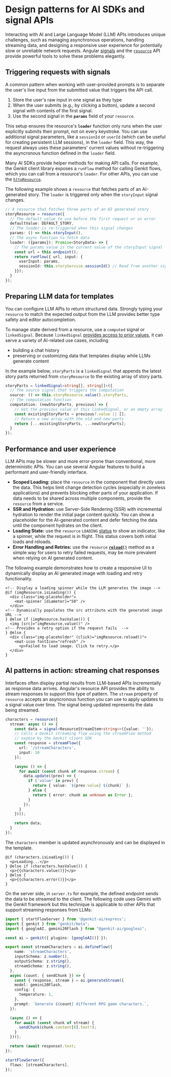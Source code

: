 # Design patterns for AI SDKs and signal APIs

Interacting with AI and Large Language Model (LLM) APIs introduces unique challenges, such as managing asynchronous operations, handling streaming data, and designing a responsive user experience for potentially slow or unreliable network requests. Angular [signals](guide/signals) and the [`resource`](guide/signals/resource) API provide powerful tools to solve these problems elegantly.

## Triggering requests with signals

A common pattern when working with user-provided prompts is to separate the user's live input from the submitted value that triggers the API call.

1. Store the user's raw input in one signal as they type
2. When the user submits (e.g., by clicking a button), update a second signal with contents of the first signal.
3. Use the second signal in the **`params`** field of your `resource`.

This setup ensures the resource's **`loader`** function only runs when the user explicitly submits their prompt, not on every keystroke. You can use additional signal parameters, like a `sessionId` or `userId` (which can be useful for creating persistent LLM sessions), in the `loader` field. This way, the request always uses these parameters' current values without re-triggering the asyncronous function defined in the `loader` field.

Many AI SDKs provide helper methods for making API calls. For example, the Genkit client library exposes a `runFlow` method for calling Genkit flows, which you can call from a resource's `loader`. For other APIs, you can use the [`httpResource`](guide/signals/resource#reactive-data-fetching-with-httpresource).

The following example shows a `resource` that fetches parts of an AI-generated story. The `loader` is triggered only when the `storyInput` signal changes.

```ts
// A resource that fetches three parts of an AI generated story
storyResource = resource({
  // The default value to use before the first request or on error
  defaultValue: DEFAULT_STORY,
  // The loader is re-triggered when this signal changes
  params: () => this.storyInput(),
  // The async function to fetch data
  loader: ({params}): Promise<StoryData> => {
    // The params value is the current value of the storyInput signal
    const url = this.endpoint();
    return runFlow({ url, input: {
      userInput: params,
      sessionId: this.storyService.sessionId() // Read from another signal
    }});
  }
});
```

## Preparing LLM data for templates

You can configure LLM APIs to return structured data. Strongly typing your `resource` to match the expected output from the LLM provides better type safety and editor autocompletion.

To manage state derived from a resource, use a `computed` signal or `linkedSignal`. Because `linkedSignal` [provides access to prior values](guide/signals/linked-signal), it can serve a variety of AI-related use cases, including
  * building a chat history
  * preserving or customizing data that templates display while LLMs generate content

In the example below, `storyParts` is a `linkedSignal` that appends the latest story parts returned from `storyResource` to the existing array of story parts.

```ts
storyParts = linkedSignal<string[], string[]>({
  // The source signal that triggers the computation
  source: () => this.storyResource.value().storyParts,
  // The computation function
  computation: (newStoryParts, previous) => {
    // Get the previous value of this linkedSignal, or an empty array
    const existingStoryParts = previous?.value || [];
    // Return a new array with the old and new parts
    return [...existingStoryParts, ...newStoryParts];
  }
});
```

## Performance and user experience

LLM APIs may be slower and more error-prone than conventional, more deterministic APIs. You can use several Angular features to build a performant and user-friendly interface.

* **Scoped Loading:** place the `resource` in the component that directly uses the data. This helps limit change detection cycles (especially in zoneless applications) and prevents blocking other parts of your application. If data needs to be shared across multiple components, provide the `resource` from a service.  
* **SSR and Hydration:** use Server-Side Rendering (SSR) with incremental hydration to render the initial page content quickly. You can show a placeholder for the AI-generated content and defer fetching the data until the component hydrates on the client.  
* **Loading State:** use the `resource` `LOADING` [status](guide/signals/resource#resource-status) to show an indicator, like a spinner, while the request is in flight. This status covers both initial loads and reloads.  
* **Error Handling and Retries:** use the `resource` [**`reload()`**](guide/signals/resource#reloading) method as a simple way for users to retry failed requests, may be more prevalent when relying on AI generated content.

The following example demonstrates how to create a responsive UI to dynamically display an AI generated image with loading and retry functionality.

```angular-html
<!-- Display a loading spinner while the LLM generates the image -->
@if (imgResource.isLoading()) {
  <div class="img-placeholder">
    <mat-spinner [diameter]="50" />
  </div>
<!-- Dynamically populates the src attribute with the generated image URL -->
} @else if (imgResource.hasValue()) {
  <img [src]="imgResource.value()" />
<!-- Provides a retry option if the request fails  -->
} @else {
  <div class="img-placeholder" (click)="imgResource.reload()">
    <mat-icon fontIcon="refresh" />
      <p>Failed to load image. Click to retry.</p>
  </div>
}
```


## AI patterns in action: streaming chat responses
Interfaces often display partial results from LLM-based APIs incrementally as response data arrives. Angular's resource API provides the ability to stream responses to support this type of pattern. The `stream` property of `resource` accepts an asyncronous function you can use to apply updates to a signal value over time. The signal being updated represents the data being streamed.

```ts
characters = resource({
  stream: async () => {
    const data = signal<ResourceStreamItem<string>>({value: ''});
    // Calls a Genkit streaming flow using the streamFlow method
    // expose by the Genkit client SDK
    const response = streamFlow({
      url: '/streamCharacters',
      input: 10
    });

    (async () => {
      for await (const chunk of response.stream) {
        data.update((prev) => {
          if ('value' in prev) {
            return { value: `${prev.value} ${chunk}` };
          } else {
            return { error: chunk as unknown as Error };
          }
        });
      }
    })();

    return data;
  }
});
```

The `characters` member is updated asynchronously and can be displayed in the template.

```angular-html
@if (characters.isLoading()) {
  <p>Loading...</p>
} @else if (characters.hasValue()) {
  <p>{{characters.value()}}</p>
} @else {
  <p>{{characters.error()}}</p>
}
```

On the server side, in `server.ts` for example, the defined endpoint sends the data to be streamed to the client. The following code uses Gemini with the Genkit framework but this technique is applicable to other APIs that support streaming responses from LLMs:

```ts
import { startFlowServer } from '@genkit-ai/express';
import { genkit } from "genkit/beta";
import { googleAI, gemini20Flash } from "@genkit-ai/googleai";

const ai = genkit({ plugins: [googleAI()] });

export const streamCharacters = ai.defineFlow({
    name: 'streamCharacters',
    inputSchema: z.number(),
    outputSchema: z.string(),
    streamSchema: z.string(),
  },
  async (count, { sendChunk }) => {
    const { response, stream } = ai.generateStream({
    model: gemini20Flash,
    config: {
      temperature: 1,
    },
    prompt: `Generate ${count} different RPG game characters.`,
  });

  (async () => {
    for await (const chunk of stream) {
      sendChunk(chunk.content[0].text!);
    }
  })();

  return (await response).text;
});

startFlowServer({
  flows: [streamCharacters],
});

```
